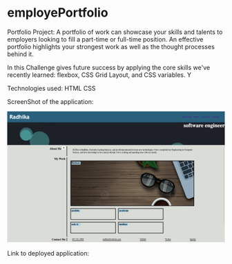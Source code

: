 # employePortfolio

Portfolio Project: 
A portfolio of work can showcase your skills and talents to employers looking to fill a part-time or full-time position. 
An effective portfolio highlights your strongest work as well as the thought processes behind it. 

In this Challenge gives future success by applying the core skills we've recently learned: flexbox, CSS Grid Layout, and CSS variables. Y


Technologies used: 
HTML CSS

ScreenShot of the application:

![](assets/images/myApplication.png)

Link to deployed application:
